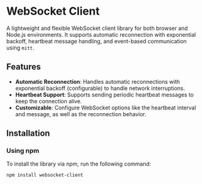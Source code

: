 # WebSocket Client

A lightweight and flexible WebSocket client library for both browser and Node.js environments. It supports automatic reconnection with exponential backoff, heartbeat message handling, and event-based communication using `mitt`.

## Features

- **Automatic Reconnection**: Handles automatic reconnections with exponential backoff (configurable) to handle network interruptions.
- **Heartbeat Support**: Supports sending periodic heartbeat messages to keep the connection alive.
- **Customizable**: Configure WebSocket options like the heartbeat interval and message, as well as the reconnection behavior.

## Installation

### Using npm

To install the library via npm, run the following command:

```bash
npm install websocket-client
